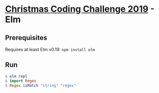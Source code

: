# [Christmas Coding Challenge 2019](https://gist.github.com/ginogravanis/a2cf6f89c562766b25b25fbda72f2bd6) - Elm

## Prerequisites
Requires at least Elm v0.19: `npm install elm`

## Run
```Elm
$ elm repl
$ import Regex
$ Regex.isMatch "string" "regex"
